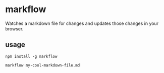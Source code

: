 # markflow
Watches a markdown file for changes and updates those changes in your browser.

## usage
```
npm install -g markflow

markflow my-cool-markdown-file.md
```
